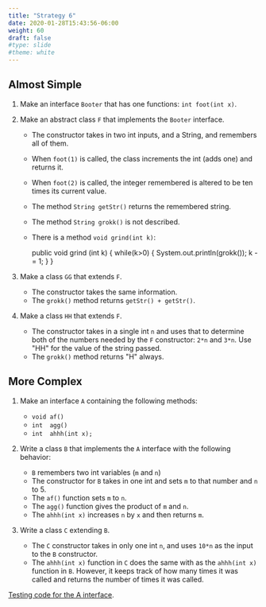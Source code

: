 ```yaml
---
title: "Strategy 6"
date: 2020-01-28T15:43:56-06:00
weight: 60
draft: false
#type: slide
#theme: white
---
```


## Almost Simple

1. Make an interface `Booter` that has one functions: `int foot(int x)`.
2. Make an abstract class `F` that implements the `Booter`
   interface. 
   
   * The constructor takes in two int inputs, and a String,
   and remembers all of them. 
   * When `foot(1)` is called, the class increments the int (adds one)
     and returns it.
   * When `foot(2)` is called, the integer remembered is altered to be
     ten times its current value.
   * The method `String getStr()` returns the remembered string.
   * The method `String grokk()` is not described.
   * There is a method `void grind(int k)`:
   
        public void grind (int k) {
            while(k>0) {
                System.out.println(grokk());
                k -= 1;
            }
        }

3. Make a class `GG` that extends `F`. 

    * The constructor takes the same information.
    * The `grokk()` method returns `getStr() + getStr()`.

4. Make a class `HH` that extends `F`. 

    * The constructor takes in a single int `n` and uses that to determine
      both of the numbers needed by the `F` constructor: `2*n` and
      `3*n`. Use "HH" for the value of the string passed.
    * The `grokk()` method returns "H" always.

## More Complex

1. Make an interface `A` containing the following methods:
   
   * `void af()`
   * `int  agg()`
   * `int  ahhh(int x);`

2. Write a class `B` that implements the `A` interface with the
   following behavior:
   
   * `B` remembers two int variables (`m` and `n`)
   * The constructor for `B` takes in one int and sets `m` to that
     number and `n` to 5.
   * The `af()` function sets `m` to `n`.
   * The `agg()` function gives the product of `m` and `n`.
   * The `ahhh(int x)` increases `n` by `x` and then returns `m`.

3. Write a class `C` extending `B`. 

    * The `C` constructor takes in only one int `n`, and uses `10*n`
      as the input to the `B` constructor.
    * The `ahhh(int x)` function in `C` does the same with as the
      `ahhh(int x)` function in `B`. However, it keeps track of how
      many times it was called and returns the number of times it was
      called.


[Testing code for the A interface](ATest.java).

      

